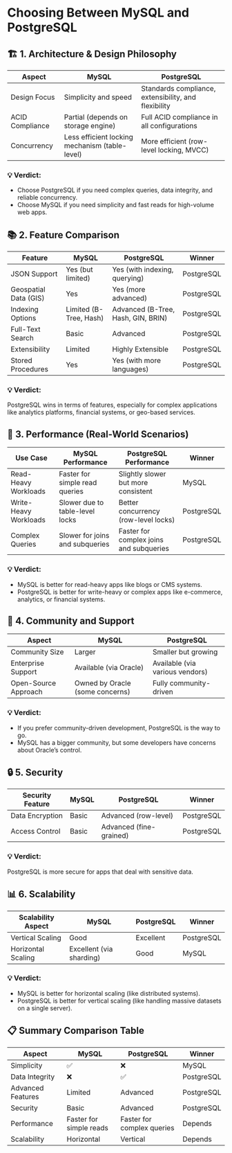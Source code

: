# Choosing Between MySQL and PostgreSQL

## 🏗 1. Architecture & Design Philosophy

| Aspect          | MySQL                                          | PostgreSQL                                           |
| --------------- | ---------------------------------------------- | ---------------------------------------------------- |
| Design Focus    | Simplicity and speed                           | Standards compliance, extensibility, and flexibility |
| ACID Compliance | Partial (depends on storage engine)            | Full ACID compliance in all configurations           |
| Concurrency     | Less efficient locking mechanism (table-level) | More efficient (row-level locking, MVCC)             |

### 💡 Verdict:

- Choose PostgreSQL if you need complex queries, data integrity, and reliable concurrency.
- Choose MySQL if you need simplicity and fast reads for high-volume web apps.

## 📚 2. Feature Comparison

| Feature               | MySQL                  | PostgreSQL                         | Winner     |
| --------------------- | ---------------------- | ---------------------------------- | ---------- |
| JSON Support          | Yes (but limited)      | Yes (with indexing, querying)      | PostgreSQL |
| Geospatial Data (GIS) | Yes                    | Yes (more advanced)                | PostgreSQL |
| Indexing Options      | Limited (B-Tree, Hash) | Advanced (B-Tree, Hash, GIN, BRIN) | PostgreSQL |
| Full-Text Search      | Basic                  | Advanced                           | PostgreSQL |
| Extensibility         | Limited                | Highly Extensible                  | PostgreSQL |
| Stored Procedures     | Yes                    | Yes (with more languages)          | PostgreSQL |

### 💡 Verdict:

PostgreSQL wins in terms of features, especially for complex applications like analytics platforms, financial systems, or geo-based services.

## 🚀 3. Performance (Real-World Scenarios)

| Use Case              | MySQL Performance               | PostgreSQL Performance                  | Winner     |
| --------------------- | ------------------------------- | --------------------------------------- | ---------- |
| Read-Heavy Workloads  | Faster for simple read queries  | Slightly slower but more consistent     | MySQL      |
| Write-Heavy Workloads | Slower due to table-level locks | Better concurrency (row-level locks)    | PostgreSQL |
| Complex Queries       | Slower for joins and subqueries | Faster for complex joins and subqueries | PostgreSQL |

### 💡 Verdict:

- MySQL is better for read-heavy apps like blogs or CMS systems.
- PostgreSQL is better for write-heavy or complex apps like e-commerce, analytics, or financial systems.

## 🔧 4. Community and Support

| Aspect               | MySQL                           | PostgreSQL                      |
| -------------------- | ------------------------------- | ------------------------------- |
| Community Size       | Larger                          | Smaller but growing             |
| Enterprise Support   | Available (via Oracle)          | Available (via various vendors) |
| Open-Source Approach | Owned by Oracle (some concerns) | Fully community-driven          |

### 💡 Verdict:

- If you prefer community-driven development, PostgreSQL is the way to go.
- MySQL has a bigger community, but some developers have concerns about Oracle’s control.

## 🔒 5. Security

| Security Feature | MySQL | PostgreSQL              | Winner     |
| ---------------- | ----- | ----------------------- | ---------- |
| Data Encryption  | Basic | Advanced (row-level)    | PostgreSQL |
| Access Control   | Basic | Advanced (fine-grained) | PostgreSQL |

### 💡 Verdict:

PostgreSQL is more secure for apps that deal with sensitive data.

## 📊 6. Scalability

| Scalability Aspect | MySQL                    | PostgreSQL | Winner     |
| ------------------ | ------------------------ | ---------- | ---------- |
| Vertical Scaling   | Good                     | Excellent  | PostgreSQL |
| Horizontal Scaling | Excellent (via sharding) | Good       | MySQL      |

### 💡 Verdict:

- MySQL is better for horizontal scaling (like distributed systems).
- PostgreSQL is better for vertical scaling (like handling massive datasets on a single server).

## 📋 Summary Comparison Table

| Aspect            | MySQL                   | PostgreSQL                 | Winner     |
| ----------------- | ----------------------- | -------------------------- | ---------- |
| Simplicity        | ✅                      | ❌                         | MySQL      |
| Data Integrity    | ❌                      | ✅                         | PostgreSQL |
| Advanced Features | Limited                 | Advanced                   | PostgreSQL |
| Security          | Basic                   | Advanced                   | PostgreSQL |
| Performance       | Faster for simple reads | Faster for complex queries | Depends    |
| Scalability       | Horizontal              | Vertical                   | Depends    |
